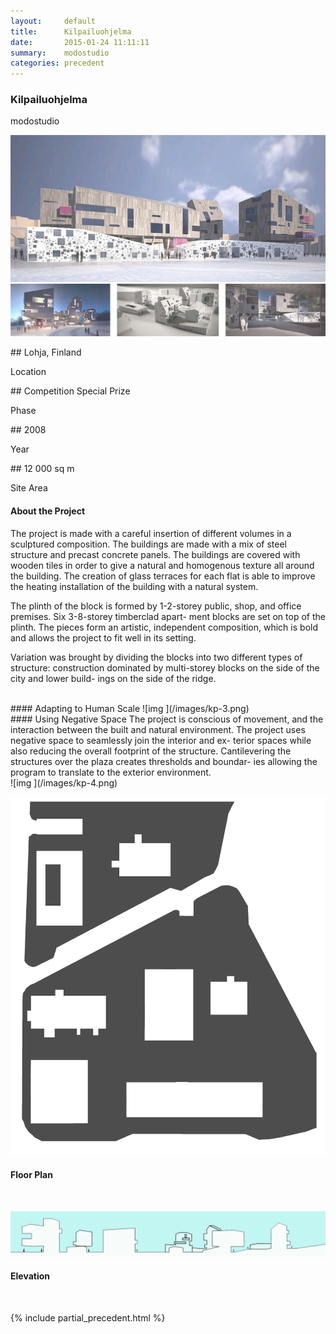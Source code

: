 ```yaml
---
layout:     default
title:      Kilpailuohjelma
date:       2015-01-24 11:11:11
summary:    modostudio
categories: precedent
---
```


<h3 class="h3 g1">Kilpailuohjelma</h3>
modostudio<br>

![img ](/images/kp-2.jpg)
![img ](/images/kp-1.jpg)
<br>
<div class="clearfix py2">
<div class="sm-col sm-col-6 px2">
## Lohja, Finland
<p class="border-top g1">Location</p>
</div>
<div class="sm-col sm-col-6 px2">
## Competition Special Prize
<p class="border-top g1">Phase</p>
</div>
<div class="sm-col sm-col-6 px2">
## 2008
<p class="border-top g1">Year</p>
</div>
<div class="sm-col sm-col-6 px2">
## 12 000 sq m
<p class="border-top g1">Site Area</p>
</div>
</div>


#### About the Project
The project is made with a careful insertion of different volumes in a sculptured composition. The buildings are made with a mix of steel structure and precast concrete panels. The buildings are covered with wooden tiles in order to give a natural and homogenous texture all around the building. The creation of glass terraces for each flat is able to improve the heating installation of the building with a natural system.

The plinth of the block is formed by 1-2-storey public, shop, and office premises. Six 3-8-storey timberclad apart- ment blocks are set on top of the plinth. The pieces form an artistic, independent composition, which is bold and allows the project to fit well in its setting.

Variation was brought by dividing the blocks into two different types of structure: construction dominated by multi-storey blocks on the side of the city and lower build- ings on the side of the ridge.

<br>
#### Adapting to Human Scale
![img ](/images/kp-3.png)
<br>
#### Using Negative Space
The project is conscious of movement, and the interaction between the built and natural environment.
The project uses negative space to seamlessly join the interior and ex- terior spaces while also reducing the overall footprint of the structure.
Cantilevering the structures over the plaza creates thresholds and boundar- ies allowing the program to translate to the exterior environment.
<div class="py1"></div>
![img ](/images/kp-4.png)
<div class="py1"></div>

![img ](/images/kp-5.png)
#### Floor Plan
<br>

![img ](/images/kp-6.png)
#### Elevation
<br>

{% include partial_precedent.html %}